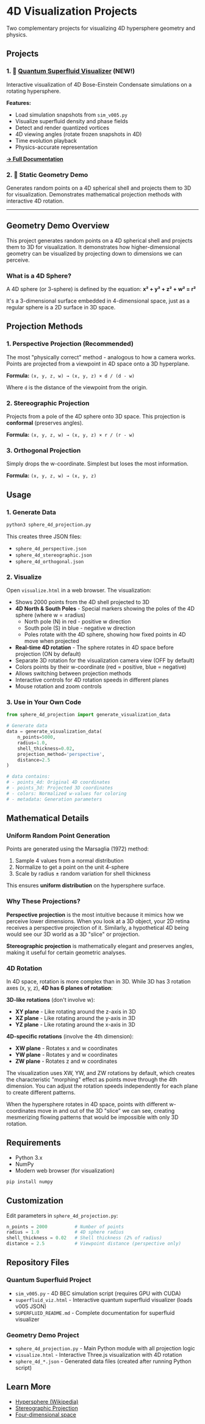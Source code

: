 # 4D Visualization Projects

Two complementary projects for visualizing 4D hypersphere geometry and physics.

## Projects

### 1. 🌊 [Quantum Superfluid Visualizer](SUPERFLUID_README.md) (NEW!)

Interactive visualization of 4D Bose-Einstein Condensate simulations on a rotating hypersphere.

**Features:**
- Load simulation snapshots from `sim_v005.py`
- Visualize superfluid density and phase fields
- Detect and render quantized vortices
- 4D viewing angles (rotate frozen snapshots in 4D)
- Time evolution playback
- Physics-accurate representation

**[→ Full Documentation](SUPERFLUID_README.md)**

### 2. 📐 Static Geometry Demo

Generates random points on a 4D spherical shell and projects them to 3D for visualization. Demonstrates mathematical projection methods with interactive 4D rotation.

---

## Geometry Demo Overview

This project generates random points on a 4D spherical shell and projects them to 3D for visualization. It demonstrates how higher-dimensional geometry can be visualized by projecting down to dimensions we can perceive.

### What is a 4D Sphere?

A 4D sphere (or 3-sphere) is defined by the equation: **x² + y² + z² + w² = r²**

It's a 3-dimensional surface embedded in 4-dimensional space, just as a regular sphere is a 2D surface in 3D space.

## Projection Methods

### 1. Perspective Projection (Recommended)
The most "physically correct" method - analogous to how a camera works. Points are projected from a viewpoint in 4D space onto a 3D hyperplane.

**Formula:** `(x, y, z, w) → (x, y, z) × d / (d - w)`

Where `d` is the distance of the viewpoint from the origin.

### 2. Stereographic Projection
Projects from a pole of the 4D sphere onto 3D space. This projection is **conformal** (preserves angles).

**Formula:** `(x, y, z, w) → (x, y, z) × r / (r - w)`

### 3. Orthogonal Projection
Simply drops the w-coordinate. Simplest but loses the most information.

**Formula:** `(x, y, z, w) → (x, y, z)`

## Usage

### 1. Generate Data

```bash
python3 sphere_4d_projection.py
```

This creates three JSON files:
- `sphere_4d_perspective.json`
- `sphere_4d_stereographic.json`
- `sphere_4d_orthogonal.json`

### 2. Visualize

Open `visualize.html` in a web browser. The visualization:
- Shows 2000 points from the 4D shell projected to 3D
- **4D North & South Poles** - Special markers showing the poles of the 4D sphere (where w = ±radius)
  - North pole (N) in red - positive w direction
  - South pole (S) in blue - negative w direction
  - Poles rotate with the 4D sphere, showing how fixed points in 4D move when projected
- **Real-time 4D rotation** - The sphere rotates in 4D space before projection (ON by default)
- Separate 3D rotation for the visualization camera view (OFF by default)
- Colors points by their w-coordinate (red = positive, blue = negative)
- Allows switching between projection methods
- Interactive controls for 4D rotation speeds in different planes
- Mouse rotation and zoom controls

### 3. Use in Your Own Code

```python
from sphere_4d_projection import generate_visualization_data

# Generate data
data = generate_visualization_data(
    n_points=5000,
    radius=1.0,
    shell_thickness=0.02,
    projection_method='perspective',
    distance=2.5
)

# data contains:
# - points_4d: Original 4D coordinates
# - points_3d: Projected 3D coordinates
# - colors: Normalized w-values for coloring
# - metadata: Generation parameters
```

## Mathematical Details

### Uniform Random Point Generation

Points are generated using the Marsaglia (1972) method:
1. Sample 4 values from a normal distribution
2. Normalize to get a point on the unit 4-sphere
3. Scale by radius ± random variation for shell thickness

This ensures **uniform distribution** on the hypersphere surface.

### Why These Projections?

**Perspective projection** is the most intuitive because it mimics how we perceive lower dimensions. When you look at a 3D object, your 2D retina receives a perspective projection of it. Similarly, a hypothetical 4D being would see our 3D world as a 3D "slice" or projection.

**Stereographic projection** is mathematically elegant and preserves angles, making it useful for certain geometric analyses.

### 4D Rotation

In 4D space, rotation is more complex than in 3D. While 3D has 3 rotation axes (x, y, z), **4D has 6 planes of rotation**:

**3D-like rotations** (don't involve w):
- **XY plane** - Like rotating around the z-axis in 3D
- **XZ plane** - Like rotating around the y-axis in 3D
- **YZ plane** - Like rotating around the x-axis in 3D

**4D-specific rotations** (involve the 4th dimension):
- **XW plane** - Rotates x and w coordinates
- **YW plane** - Rotates y and w coordinates
- **ZW plane** - Rotates z and w coordinates

The visualization uses XW, YW, and ZW rotations by default, which creates the characteristic "morphing" effect as points move through the 4th dimension. You can adjust the rotation speeds independently for each plane to create different patterns.

When the hypersphere rotates in 4D space, points with different w-coordinates move in and out of the 3D "slice" we can see, creating mesmerizing flowing patterns that would be impossible with only 3D rotation.

## Requirements

- Python 3.x
- NumPy
- Modern web browser (for visualization)

```bash
pip install numpy
```

## Customization

Edit parameters in `sphere_4d_projection.py`:

```python
n_points = 2000          # Number of points
radius = 1.0             # 4D sphere radius
shell_thickness = 0.02   # Shell thickness (2% of radius)
distance = 2.5           # Viewpoint distance (perspective only)
```

## Repository Files

### Quantum Superfluid Project
- `sim_v005.py` - 4D BEC simulation script (requires GPU with CUDA)
- `superfluid_viz.html` - Interactive quantum superfluid visualizer (loads v005 JSON)
- `SUPERFLUID_README.md` - Complete documentation for superfluid visualizer

### Geometry Demo Project
- `sphere_4d_projection.py` - Main Python module with all projection logic
- `visualize.html` - Interactive Three.js visualization with 4D rotation
- `sphere_4d_*.json` - Generated data files (created after running Python script)

## Learn More

- [Hypersphere (Wikipedia)](https://en.wikipedia.org/wiki/N-sphere)
- [Stereographic Projection](https://en.wikipedia.org/wiki/Stereographic_projection)
- [Four-dimensional space](https://en.wikipedia.org/wiki/Four-dimensional_space)